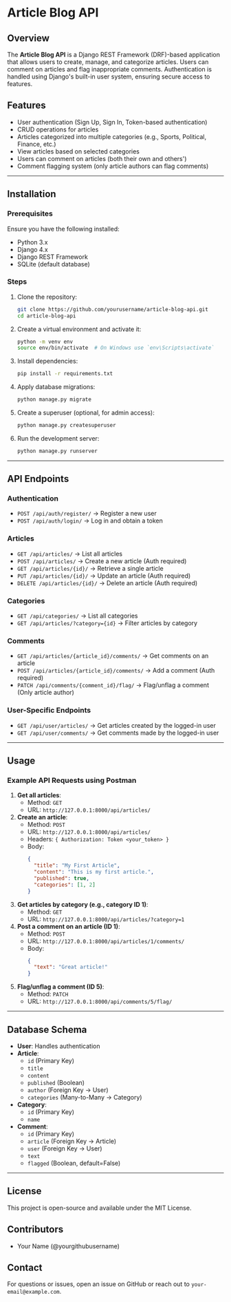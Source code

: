 # Article Blog API

## Overview
The **Article Blog API** is a Django REST Framework (DRF)-based application that allows users to create, manage, and categorize articles. Users can comment on articles and flag inappropriate comments. Authentication is handled using Django's built-in user system, ensuring secure access to features.

## Features
- User authentication (Sign Up, Sign In, Token-based authentication)
- CRUD operations for articles
- Articles categorized into multiple categories (e.g., Sports, Political, Finance, etc.)
- View articles based on selected categories
- Users can comment on articles (both their own and others')
- Comment flagging system (only article authors can flag comments)

---
## Installation

### Prerequisites
Ensure you have the following installed:
- Python 3.x
- Django 4.x
- Django REST Framework
- SQLite (default database)

### Steps
1. Clone the repository:
   ```sh
   git clone https://github.com/yourusername/article-blog-api.git
   cd article-blog-api
   ```
2. Create a virtual environment and activate it:
   ```sh
   python -m venv env
   source env/bin/activate  # On Windows use `env\Scripts\activate`
   ```
3. Install dependencies:
   ```sh
   pip install -r requirements.txt
   ```
4. Apply database migrations:
   ```sh
   python manage.py migrate
   ```
5. Create a superuser (optional, for admin access):
   ```sh
   python manage.py createsuperuser
   ```
6. Run the development server:
   ```sh
   python manage.py runserver
   ```

---
## API Endpoints

### Authentication
- `POST /api/auth/register/` → Register a new user
- `POST /api/auth/login/` → Log in and obtain a token

### Articles
- `GET /api/articles/` → List all articles
- `POST /api/articles/` → Create a new article (Auth required)
- `GET /api/articles/{id}/` → Retrieve a single article
- `PUT /api/articles/{id}/` → Update an article (Auth required)
- `DELETE /api/articles/{id}/` → Delete an article (Auth required)

### Categories
- `GET /api/categories/` → List all categories
- `GET /api/articles/?category={id}` → Filter articles by category

### Comments
- `GET /api/articles/{article_id}/comments/` → Get comments on an article
- `POST /api/articles/{article_id}/comments/` → Add a comment (Auth required)
- `PATCH /api/comments/{comment_id}/flag/` → Flag/unflag a comment (Only article author)

### User-Specific Endpoints
- `GET /api/user/articles/` → Get articles created by the logged-in user
- `GET /api/user/comments/` → Get comments made by the logged-in user

---
## Usage
### Example API Requests using Postman
1. **Get all articles**:
   - Method: `GET`
   - URL: `http://127.0.0.1:8000/api/articles/`
2. **Create an article**:
   - Method: `POST`
   - URL: `http://127.0.0.1:8000/api/articles/`
   - Headers: `{ Authorization: Token <your_token> }`
   - Body:
     ```json
     {
       "title": "My First Article",
       "content": "This is my first article.",
       "published": true,
       "categories": [1, 2]
     }
     ```
3. **Get articles by category (e.g., category ID 1)**:
   - Method: `GET`
   - URL: `http://127.0.0.1:8000/api/articles/?category=1`
4. **Post a comment on an article (ID 1)**:
   - Method: `POST`
   - URL: `http://127.0.0.1:8000/api/articles/1/comments/`
   - Body:
     ```json
     {
       "text": "Great article!"
     }
     ```
5. **Flag/unflag a comment (ID 5)**:
   - Method: `PATCH`
   - URL: `http://127.0.0.1:8000/api/comments/5/flag/`

---
## Database Schema
- **User**: Handles authentication
- **Article**:
  - `id` (Primary Key)
  - `title`
  - `content`
  - `published` (Boolean)
  - `author` (Foreign Key → User)
  - `categories` (Many-to-Many → Category)
- **Category**:
  - `id` (Primary Key)
  - `name`
- **Comment**:
  - `id` (Primary Key)
  - `article` (Foreign Key → Article)
  - `user` (Foreign Key → User)
  - `text`
  - `flagged` (Boolean, default=False)

---
## License
This project is open-source and available under the MIT License.

## Contributors
- Your Name (@yourgithubusername)

## Contact
For questions or issues, open an issue on GitHub or reach out to `your-email@example.com`.


